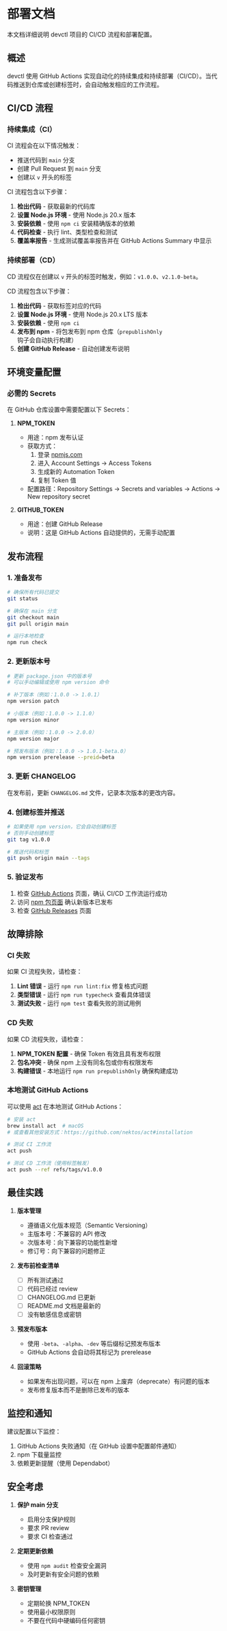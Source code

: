 # 部署文档

本文档详细说明 devctl 项目的 CI/CD 流程和部署配置。

## 概述

devctl 使用 GitHub Actions 实现自动化的持续集成和持续部署（CI/CD）。当代码推送到仓库或创建标签时，会自动触发相应的工作流程。

## CI/CD 流程

### 持续集成（CI）

CI 流程会在以下情况触发：

- 推送代码到 `main` 分支
- 创建 Pull Request 到 `main` 分支
- 创建以 `v` 开头的标签

CI 流程包含以下步骤：

1. **检出代码** - 获取最新的代码库
2. **设置 Node.js 环境** - 使用 Node.js 20.x 版本
3. **安装依赖** - 使用 `npm ci` 安装精确版本的依赖
4. **代码检查** - 执行 lint、类型检查和测试
5. **覆盖率报告** - 生成测试覆盖率报告并在 GitHub Actions Summary 中显示

### 持续部署（CD）

CD 流程仅在创建以 `v` 开头的标签时触发，例如：`v1.0.0`、`v2.1.0-beta`。

CD 流程包含以下步骤：

1. **检出代码** - 获取标签对应的代码
2. **设置 Node.js 环境** - 使用 Node.js 20.x LTS 版本
3. **安装依赖** - 使用 `npm ci`
4. **发布到 npm** - 将包发布到 npm 仓库（`prepublishOnly` 钩子会自动执行构建）
5. **创建 GitHub Release** - 自动创建发布说明

## 环境变量配置

### 必需的 Secrets

在 GitHub 仓库设置中需要配置以下 Secrets：

1. **NPM_TOKEN**
   - 用途：npm 发布认证
   - 获取方式：
     1. 登录 [npmjs.com](https://www.npmjs.com/)
     2. 进入 Account Settings -> Access Tokens
     3. 生成新的 Automation Token
     4. 复制 Token 值
   - 配置路径：Repository Settings -> Secrets and variables -> Actions -> New repository secret

2. **GITHUB_TOKEN**
   - 用途：创建 GitHub Release
   - 说明：这是 GitHub Actions 自动提供的，无需手动配置

## 发布流程

### 1. 准备发布

```bash
# 确保所有代码已提交
git status

# 确保在 main 分支
git checkout main
git pull origin main

# 运行本地检查
npm run check
```

### 2. 更新版本号

```bash
# 更新 package.json 中的版本号
# 可以手动编辑或使用 npm version 命令

# 补丁版本（例如：1.0.0 -> 1.0.1）
npm version patch

# 小版本（例如：1.0.0 -> 1.1.0）
npm version minor

# 主版本（例如：1.0.0 -> 2.0.0）
npm version major

# 预发布版本（例如：1.0.0 -> 1.0.1-beta.0）
npm version prerelease --preid=beta
```

### 3. 更新 CHANGELOG

在发布前，更新 `CHANGELOG.md` 文件，记录本次版本的更改内容。

### 4. 创建标签并推送

```bash
# 如果使用 npm version，它会自动创建标签
# 否则手动创建标签
git tag v1.0.0

# 推送代码和标签
git push origin main --tags
```

### 5. 验证发布

1. 检查 [GitHub Actions](https://github.com/你的用户名/devctl/actions) 页面，确认 CI/CD 工作流运行成功
2. 访问 [npm 包页面](https://www.npmjs.com/package/devctl) 确认新版本已发布
3. 检查 [GitHub Releases](https://github.com/你的用户名/devctl/releases) 页面

## 故障排除

### CI 失败

如果 CI 流程失败，请检查：

1. **Lint 错误** - 运行 `npm run lint:fix` 修复格式问题
2. **类型错误** - 运行 `npm run typecheck` 查看具体错误
3. **测试失败** - 运行 `npm test` 查看失败的测试用例

### CD 失败

如果 CD 流程失败，请检查：

1. **NPM_TOKEN 配置** - 确保 Token 有效且具有发布权限
2. **包名冲突** - 确保 npm 上没有同名包或你有权限发布
3. **构建错误** - 本地运行 `npm run prepublishOnly` 确保构建成功

### 本地测试 GitHub Actions

可以使用 [act](https://github.com/nektos/act) 在本地测试 GitHub Actions：

```bash
# 安装 act
brew install act  # macOS
# 或查看其他安装方式：https://github.com/nektos/act#installation

# 测试 CI 工作流
act push

# 测试 CD 工作流（使用标签触发）
act push --ref refs/tags/v1.0.0
```

## 最佳实践

1. **版本管理**
   - 遵循语义化版本规范（Semantic Versioning）
   - 主版本号：不兼容的 API 修改
   - 次版本号：向下兼容的功能性新增
   - 修订号：向下兼容的问题修正

2. **发布前检查清单**
   - [ ] 所有测试通过
   - [ ] 代码已经过 review
   - [ ] CHANGELOG.md 已更新
   - [ ] README.md 文档是最新的
   - [ ] 没有敏感信息或密钥

3. **预发布版本**
   - 使用 `-beta`、`-alpha`、`-dev` 等后缀标记预发布版本
   - GitHub Actions 会自动将其标记为 prerelease

4. **回滚策略**
   - 如果发布出现问题，可以在 npm 上废弃（deprecate）有问题的版本
   - 发布修复版本而不是删除已发布的版本

## 监控和通知

建议配置以下监控：

1. GitHub Actions 失败通知（在 GitHub 设置中配置邮件通知）
2. npm 下载量监控
3. 依赖更新提醒（使用 Dependabot）

## 安全考虑

1. **保护 main 分支**
   - 启用分支保护规则
   - 要求 PR review
   - 要求 CI 检查通过

2. **定期更新依赖**
   - 使用 `npm audit` 检查安全漏洞
   - 及时更新有安全问题的依赖

3. **密钥管理**
   - 定期轮换 NPM_TOKEN
   - 使用最小权限原则
   - 不要在代码中硬编码任何密钥
